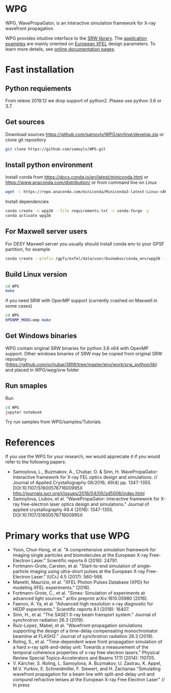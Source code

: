# WPG 

WPG, WavePropaGator, is an interactive simulation framework for X-ray wavefront propagation. 

WPG provides intuitive interface to the [SRW library](https://github.com/ochubar/SRW). The [application examples](http://wpg.readthedocs.org/en/latest/tutorials.html) are  mainly oriented on [European XFEL](http://www.xfel.eu) design parameters. To learn more details, see [online documentation pages](http://wpg.readthedocs.org/en/latest/index.html).

# Fast installation
## Python requiements

From relese 2019.12 we drop support of python2. Please use python 3.6 or 3.7.

## Get sources
Download sources https://github.com/samoylv/WPG/archive/develop.zip or clone git repository 
```bash
git clone https://github.com/samoylv/WPG.git
```

## Install python environment

Install conda from https://docs.conda.io/en/latest/miniconda.html or https://www.anaconda.com/distribution/ or from command line on Linux
```bash
wget -c https://repo.anaconda.com/miniconda/Miniconda3-latest-Linux-x86_64.sh
```

Install dependencies
```bash
conda create -n wpg36 --file requirements.txt -c conda-forge -y
conda activate wpg36
```

## For Maxwell server users

For DESY Maxwell server you usually should install conda env to your GPSF partition, for example
```bash
conda create --prefix /gpfs/exfel/data/user/buzmakov/conda_env/wpg36 --file requirements.txt -c conda-forge -y
```

## Build Linux version
```bash
cd WPG
make
```

if you need SRW with OpenMP support (currently crashed on Maxwell in some cases)


```bash
cd WPG
OPENMP_MODE=omp make
```

## Get Windows binaries

WPG contain original SRW binaries for python 3.6 x64 with OpenMP support.
Other windows binaries of SRW may be copied from original SRW repository (https://github.com/ochubar/SRW/tree/master/env/work/srw_python/lib) and placed in WPG/wpg/srw folder

## Run smaples

Run
````bash
cd WPG
jupyter notebook
````
Try run samples from WPG/samples/Tutorials





# References

If you use the WPG for your research, we would appreciate it if you would refer to the following papers:

* Samoylova, L., Buzmakov, A., Chubar, O. & Sinn, H. WavePropaGator: Interactive framework for X-ray FEL optics design and simulations. // Journal of Applied Crystallography 08/2016; 49(4) pp. 1347-1355. DOI:10.1107/S160057671600995X http://journals.iucr.org/j/issues/2016/04/00/zd5006/index.html
* Samoylova, Liubov, et al. "WavePropaGator: interactive framework for X-ray free-electron laser optics design and simulations." Journal of applied crystallography 49.4 (2016): 1347-1355. DOI:10.1107/S160057671600995X


# Primary works that use WPG 

* Yoon, Chun Hong, et al. "A comprehensive simulation framework for imaging single particles and biomolecules at the European X-ray Free-Electron Laser." Scientific reports 6 (2016): 24791.
* Fortmann-Grote, Carsten, et al. "Start-to-end simulation of single-particle imaging using ultra-short pulses at the European X-ray Free-Electron Laser." IUCrJ 4.5 (2017): 560-568.
* Manetti, Maurizio, et al. "XFEL Photon Pulses Database (XPD) for modeling XFEL experiments." (2016).
* Fortmann-Grote, C., et al. "Simex: Simulation of experiments at advanced light sources." arXiv preprint arXiv:1610.05980 (2016).
* Faenov, A. Ya, et al. "Advanced high resolution x-ray diagnostic for HEDP experiments." Scientific reports 8.1 (2018): 16407.
* Sinn, H., et al. "The SASE1 X-ray beam transport system." Journal of synchrotron radiation 26.3 (2019).
* Ruiz-Lopez, Mabel, et al. "Wavefront-propagation simulations supporting the design of a time-delay compensating monochromator beamline at FLASH2." Journal of synchrotron radiation 26.3 (2019).
* Roling, S., et al. "Time-dependent wave front propagation simulation of a hard x-ray split-and-delay unit: Towards a measurement of the temporal coherence properties of x-ray free electron lasers." Physical Review Special Topics-Accelerators and Beams 17.11 (2014): 110705.
* V. Kärcher, S. Roling, L. Samoylova, A. Buzmakov, U. Zastrau, K. Appel, M.V. Yurkov, E. Schneidmiller, F. Siewert, and H. Zacharias "Simulating wavefront propagation for a beam line with split-and-delay unit and compund refractive lenses at the European X-ray Free Electron Laser" // In press


